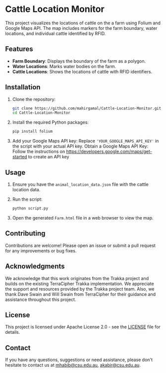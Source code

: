 # Cattle Location Monitor

This project visualizes the locations of cattle on the a farm using Folium and Google Maps API. The map includes markers for the farm boundary, water locations, and individual cattle identified by RFID.

## Features

- **Farm Boundary**: Displays the boundary of the farm as a polygon.
- **Water Locations**: Marks water bodies on the farm.
- **Cattle Locations**: Shows the locations of cattle with RFID identifiers.

## Installation

1. Clone the repository:
    ```sh
    git clone https://github.com/mahirgamal/Cattle-Location-Monitor.git
    cd Cattle-Location-Monitor
    ```

2. Install the required Python packages:
    ```sh
    pip install folium
    ```

3. Add your Google Maps API key:
    Replace `'YOUR_GOOGLE_MAPS_API_KEY'` in the script with your actual API key.
    Obtain a Google Maps API Key: Follow the instructions on  https://developers.google.com/maps/get-started to create an API key

## Usage

1. Ensure you have the `animal_location_data.json` file with the cattle location data.

2. Run the script:
    ```sh
    python script.py
    ```

3. Open the generated `Farm.html` file in a web browser to view the map.

## Contributing
Contributions are welcome! Please open an issue or submit a pull request for any improvements or bug fixes.

## Acknowledgments
We acknowledge that this work originates from the Trakka project and builds on the existing TerraCipher Trakka implementation. We appreciate the support and resources provided by the Trakka project team. Also, we thank Dave Swain and Will Swain from TerraCipher for their guidance and assistance throughout this project.


## License
This project is licensed under Apache License 2.0 - see the [LICENSE][lic] file for details.

## Contact
If you have any questions, suggestions or need assistance, please don't hesitate to contact us at mhabib@csu.edu.au, akabir@csu.edu.au.

[//]: #
  [lic]: <https://github.com/mahirgamal/Cattle-Location-Monitor/blob/main/LICENSE>


